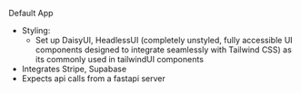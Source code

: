 Default App
- Styling:
  - Set up DaisyUI, HeadlessUI (completely unstyled, fully accessible UI components designed to integrate seamlessly with Tailwind CSS) as its commonly used in tailwindUI components
- Integrates Stripe, Supabase
- Expects api calls from a fastapi server